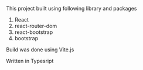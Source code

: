This project built using following library and packages

1. React
2. react-router-dom
3. react-bootstrap
4. bootstrap

Build was done using Vite.js

Written in Typesript
